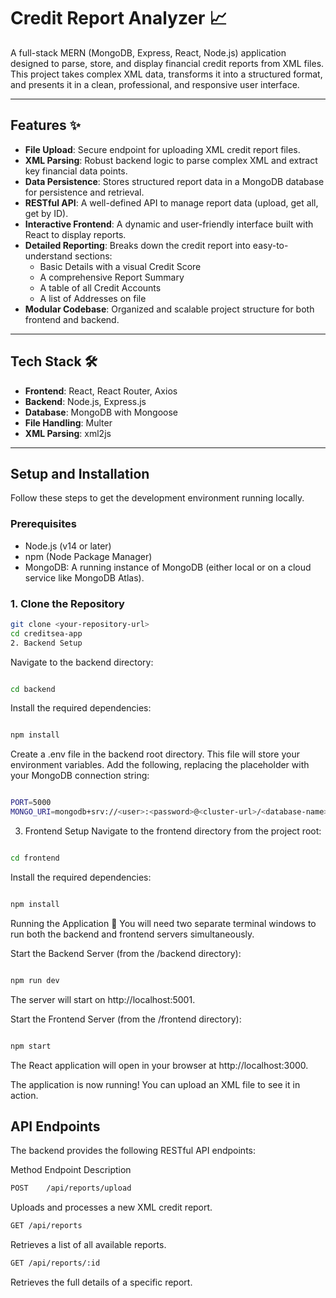 # Credit Report Analyzer 📈

A full-stack MERN (MongoDB, Express, React, Node.js) application designed to parse, store, and display financial credit reports from XML files. This project takes complex XML data, transforms it into a structured format, and presents it in a clean, professional, and responsive user interface.

---

## Features ✨

* **File Upload**: Secure endpoint for uploading XML credit report files.
* **XML Parsing**: Robust backend logic to parse complex XML and extract key financial data points.
* **Data Persistence**: Stores structured report data in a MongoDB database for persistence and retrieval.
* **RESTful API**: A well-defined API to manage report data (upload, get all, get by ID).
* **Interactive Frontend**: A dynamic and user-friendly interface built with React to display reports.
* **Detailed Reporting**: Breaks down the credit report into easy-to-understand sections:
    * Basic Details with a visual Credit Score
    * A comprehensive Report Summary
    * A table of all Credit Accounts
    * A list of Addresses on file
* **Modular Codebase**: Organized and scalable project structure for both frontend and backend.

---

## Tech Stack 🛠️

* **Frontend**: React, React Router, Axios
* **Backend**: Node.js, Express.js
* **Database**: MongoDB with Mongoose
* **File Handling**: Multer
* **XML Parsing**: xml2js

---

## Setup and Installation

Follow these steps to get the development environment running locally.

### Prerequisites

* Node.js (v14 or later)
* npm (Node Package Manager)
* MongoDB: A running instance of MongoDB (either local or on a cloud service like MongoDB Atlas).

### 1. Clone the Repository

```bash
git clone <your-repository-url>
cd creditsea-app
2. Backend Setup
```
Navigate to the backend directory:

```bash

cd backend
```
Install the required dependencies:

```bash

npm install
```
Create a .env file in the backend root directory. This file will store your environment variables. Add the following, replacing the placeholder with your MongoDB connection string:

```bash

PORT=5000
MONGO_URI=mongodb+srv://<user>:<password>@<cluster-url>/<database-name>?retryWrites=true&w=majority
```
3. Frontend Setup
Navigate to the frontend directory from the project root:

```bash

cd frontend
```
Install the required dependencies:

```bash

npm install
```
Running the Application 🚀
You will need two separate terminal windows to run both the backend and frontend servers simultaneously.

Start the Backend Server (from the /backend directory):

```bash

npm run dev
```
The server will start on http://localhost:5001.

Start the Frontend Server (from the /frontend directory):

```bash

npm start
```
The React application will open in your browser at http://localhost:3000.

The application is now running! You can upload an XML file to see it in action.

## API Endpoints
The backend provides the following RESTful API endpoints:

Method	Endpoint	Description
```bash
POST	/api/reports/upload
```
Uploads and processes a new XML credit report.
```bash
GET	/api/reports
```
Retrieves a list of all available reports.
```bash
GET	/api/reports/:id
```
Retrieves the full details of a specific report.








